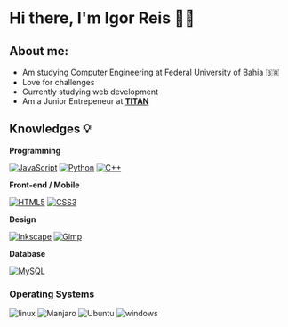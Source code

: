 # Hi there, I'm Igor Reis 🤟🏽

## **About me**:
* Am studying Computer Engineering at Federal University of Bahia 🇧🇷
* Love for challenges
* Currently studying web development
* Am a Junior Entrepeneur at **[TITAN](http://titanci.com.br)**


## Knowledges :bulb:

**Programming** 

[![JavaScript](https://img.shields.io/badge/-JavaScript-black?style=flat-square&logo=javascript&link=https://github.com/Arkroshex/)](https://github.com/Arkroshex/)
[![Python](https://img.shields.io/badge/-Python-afd0ea?style=flat-square&logo=Python&link=https://github.com/Arkroshex/)](https://github.com/Arkroshex/)
[![C++](https://img.shields.io/badge/-C++-00599C?style=flat-square&logo=c++&link=https://github.com/Arkroshex/)](https://github.com/Arkroshex/)

**Front-end / Mobile** 

[![HTML5](https://img.shields.io/badge/-HTML5-E34F26?style=flat-square&logo=html5&logoColor=white&link=https://github.com/Arkroshex/)](https://github.com/Arkroshex/)
[![CSS3](https://img.shields.io/badge/-CSS3-1572B6?style=flat-square&logo=css3&link=https://github.com/Arkroshex/)](https://github.com/Arkroshex/)

**Design** 

[![Inkscape](https://img.shields.io/badge/-inkscape-000000?style=flat-square&logo=inkscape)](https://github.com/Arkroshex/)
[![Gimp](https://img.shields.io/badge/-Gimp-606060?style=flat-square&logo=Gimp&link=https://github.com/Arkroshex/)](https://github.com/Arkroshex/)

 
**Database** 

[![MySQL](https://img.shields.io/badge/-MySQL-a0c4db?style=flat-square&logo=mysql&link=https://github.com/Arkroshex/)](https://github.com/Arkroshex/)

### Operating Systems

![linux](https://img.shields.io/static/v1?label=&message=Linux&color=9C669C&style=flat&logo=linux)
![Manjaro](https://img.shields.io/static/v1?label=&message=Manjaro&color=4A675D&style=flat&logo=Manjaro)
![Ubuntu](https://img.shields.io/static/v1?label=&message=Ubuntu&color=669C8A&style=flat&logo=Ubuntu)
![windows](https://img.shields.io/static/v1?label=&message=Windows&color=0078D6&style=flat&logo=windows)

<!--
**Arkroshex/Arkroshex** is a ✨ _special_ ✨ repository because its `README.md` (this file) appears on your GitHub profile.

Here are some ideas to get you started:

- 🔭 I’m currently working on ...
- 🌱 I’m currently learning ...
- 👯 I’m looking to collaborate on ...
- 🤔 I’m looking for help with ...
- 💬 Ask me about ...
- 📫 How to reach me: ...
- 😄 Pronouns: ...
- ⚡ Fun fact: ...
-->
